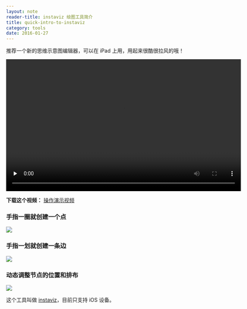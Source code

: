 ```yaml
---
layout: note
reader-title: instaviz 绘图工具简介
title: quick-intro-to-instaviz
category: tools
date: 2016-01-27
---
```


推荐一个新的思维示意图编辑器，可以在 iPad 上用，用起来很酷很拉风的哦！

<!-- "Video For Everybody" v0.4.1 by Kroc Camen of Camen Design <camendesign.com/code/video_for_everybody>
     =================================================================================================================== -->
<!-- first try HTML5 playback: if serving as XML, expand `controls` to `controls="controls"` and autoplay likewise       -->
<!-- warning: playback does not work on iPad/iPhone if you include the poster attribute! fixed in iOS4.0                 -->

<video width="640" height="360" controls preload="none">
    <!-- MP4 must be first for iPad! -->
    <source src="http://i.teamkn.com/i/V9I6mtNE.mp4" type="video/mp4" /><!-- WebKit video    -->
</video>
<!-- you *must* offer a download link as they may be able to play the file locally. customise this bit all you want -->
<p> <strong>下载这个视频：</strong>
    <a href="http://i.teamkn.com/i/V9I6mtNE.mp4">操作演示视频</a>
</p>

### 手指一圈就创建一个点

![](http://i.teamkn.com/i/KCgl4xSk.png?imageMogr2/thumbnail/640x)

### 手指一划就创建一条边

![](http://i.teamkn.com/i/zwwrY9cO.png?imageMogr2/thumbnail/640x)

### 动态调整节点的位置和排布

![](http://i.teamkn.com/i/CRTVyHvz.png?imageMogr2/thumbnail/640x)

这个工具叫做 [instaviz](https://itunes.apple.com/app/id1035029848?mt=8)，目前只支持 iOS 设备。
